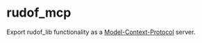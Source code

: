 # rudof_mcp

Export rudof_lib functionality as a [Model-Context-Protocol](https://modelcontextprotocol.io/) server. 